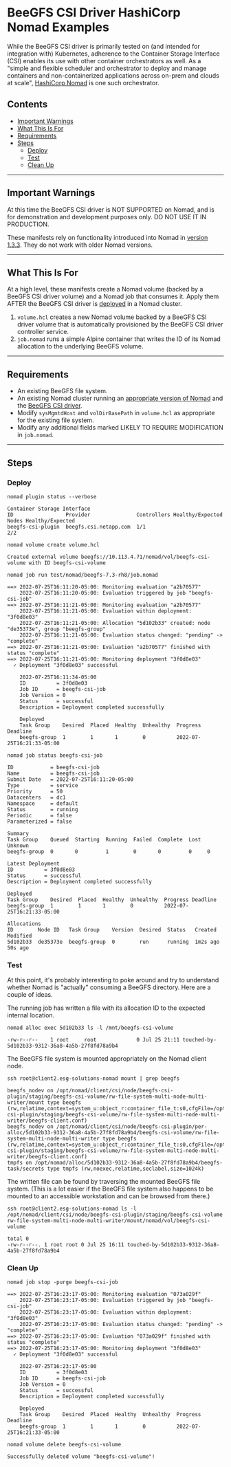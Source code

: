 # BeeGFS CSI Driver HashiCorp Nomad Examples

While the BeeGFS CSI driver is primarily tested on (and intended for integration
with) Kubernetes, adherence to the Container Storage Interface (CSI) enables its
use with other container orchestrators as well. As a "simple and flexible
scheduler and orchestrator to deploy and manage containers and non-containerized
applications across on-prem and clouds at scale", [HashiCorp
Nomad](https://www.nomadproject.io/) is one such orchestrator.

## Contents

* [Important Warnings](#important-warnings)
* [What This Is For](#what-this-is-for)
* [Requirements](#requirements)
* [Steps](#steps)
  * [Deploy](#deploy)
  * [Test](#test)
  * [Clean Up](#clean-up)

***

## Important Warnings

At this time the BeeGFS CSI driver is NOT SUPPORTED on Nomad, and is for
demonstration and development purposes only. DO NOT USE IT IN PRODUCTION.

These manifests rely on functionality introduced into Nomad in [version 
1.3.3](https://github.com/hashicorp/nomad/releases/tag/v1.3.3). They do not work
with older Nomad versions.

***

## What This Is For

At a high level, these manifests create a Nomad volume (backed by a BeeGFS CSI
driver volume) and a Nomad job that consumes it. Apply them AFTER the BeeGFS CSI
driver is [deployed](../../deploy/nomad/README.md) in a Nomad cluster.
1. `volume.hcl` creates a new Nomad volume backed by a BeeGFS CSI driver volume
   that is automatically provisioned by the BeeGFS CSI driver controller
   service.
1. `job.nomad` runs a simple Alpine container that writes the ID of its Nomad
   allocation to the underlying BeeGFS volume.

***

## Requirements
* An existing BeeGFS file system.
* An existing Nomad cluster running an [appropriate version of
  Nomad](#important-warnings) and the [BeeGFS CSI
  driver](../../deploy/nomad/README.md).
* Modify `sysMgmtdHost` and `volDirBasePath` in `volume.hcl` as appropriate for
  the existing file system.
* Modify any additional fields marked LIKELY TO REQUIRE MODIFICATION in
  `job.nomad`.

***

## Steps

### Deploy

`nomad plugin status --verbose`
```
Container Storage Interface
ID                 Provider               Controllers Healthy/Expected  Nodes Healthy/Expected
beegfs-csi-plugin  beegfs.csi.netapp.com  1/1                           2/2
```

`nomad volume create volume.hcl`
```
Created external volume beegfs://10.113.4.71/nomad/vol/beegfs-csi-volume with ID beegfs-csi-volume
```

`nomad job run test/nomad/beegfs-7.3-rh8/job.nomad`
```
==> 2022-07-25T16:11:20-05:00: Monitoring evaluation "a2b70577"
    2022-07-25T16:11:20-05:00: Evaluation triggered by job "beegfs-csi-job"
==> 2022-07-25T16:11:21-05:00: Monitoring evaluation "a2b70577"
    2022-07-25T16:11:21-05:00: Evaluation within deployment: "3f0d8e03"
    2022-07-25T16:11:21-05:00: Allocation "5d102b33" created: node "de35373e", group "beegfs-group"
    2022-07-25T16:11:21-05:00: Evaluation status changed: "pending" -> "complete"
==> 2022-07-25T16:11:21-05:00: Evaluation "a2b70577" finished with status "complete"
==> 2022-07-25T16:11:21-05:00: Monitoring deployment "3f0d8e03"
  ✓ Deployment "3f0d8e03" successful
    
    2022-07-25T16:11:34-05:00
    ID          = 3f0d8e03
    Job ID      = beegfs-csi-job
    Job Version = 0
    Status      = successful
    Description = Deployment completed successfully
    
    Deployed
    Task Group    Desired  Placed  Healthy  Unhealthy  Progress Deadline
    beegfs-group  1        1       1        0          2022-07-25T16:21:33-05:00
```

`nomad job status beegfs-csi-job`
```
ID            = beegfs-csi-job
Name          = beegfs-csi-job
Submit Date   = 2022-07-25T16:11:20-05:00
Type          = service
Priority      = 50
Datacenters   = dc1
Namespace     = default
Status        = running
Periodic      = false
Parameterized = false

Summary
Task Group    Queued  Starting  Running  Failed  Complete  Lost  Unknown
beegfs-group  0       0         1        0       0         0     0

Latest Deployment
ID          = 3f0d8e03
Status      = successful
Description = Deployment completed successfully

Deployed
Task Group    Desired  Placed  Healthy  Unhealthy  Progress Deadline
beegfs-group  1        1       1        0          2022-07-25T16:21:33-05:00

Allocations
ID        Node ID   Task Group    Version  Desired  Status   Created   Modified
5d102b33  de35373e  beegfs-group  0        run      running  1m2s ago  50s ago
```

### Test

At this point, it's probably interesting to poke around and try to understand whether Nomad is "actually" consuming a BeeGFS directory. Here are a couple of ideas.

The running job has written a file with its allocation ID to the expected internal location.

`nomad alloc exec 5d102b33 ls -l /mnt/beegfs-csi-volume`
```total 0
-rw-r--r--    1 root     root             0 Jul 25 21:11 touched-by-5d102b33-9312-36a8-4a5b-27f8fd78a9b4
```

The BeeGFS file system is mounted appropriately on the Nomad client node.

`ssh root@client2.esg-solutions-nomad mount | grep beegfs`
```
beegfs_nodev on /opt/nomad/client/csi/node/beegfs-csi-plugin/staging/beegfs-csi-volume/rw-file-system-multi-node-multi-writer/mount type beegfs (rw,relatime,context=system_u:object_r:container_file_t:s0,cfgFile=/opt/nomad/client/csi/node/beegfs-csi-plugin/staging/beegfs-csi-volume/rw-file-system-multi-node-multi-writer/beegfs-client.conf)
beegfs_nodev on /opt/nomad/client/csi/node/beegfs-csi-plugin/per-alloc/5d102b33-9312-36a8-4a5b-27f8fd78a9b4/beegfs-csi-volume/rw-file-system-multi-node-multi-writer type beegfs (rw,relatime,context=system_u:object_r:container_file_t:s0,cfgFile=/opt/nomad/client/csi/node/beegfs-csi-plugin/staging/beegfs-csi-volume/rw-file-system-multi-node-multi-writer/beegfs-client.conf)
tmpfs on /opt/nomad/alloc/5d102b33-9312-36a8-4a5b-27f8fd78a9b4/beegfs-task/secrets type tmpfs (rw,noexec,relatime,seclabel,size=1024k)
```

The written file can be found by traversing the mounted BeeGFS file system. (This is a lot easier if the BeeGFS file system also happens to be mounted to an accessible workstation and can be browsed from there.)

`ssh root@client2.esg-solutions-nomad ls -l /opt/nomad/client/csi/node/beegfs-csi-plugin/staging/beegfs-csi-volume rw-file-system-multi-node-multi-writer/mount/nomad/vol/beegfs-csi-volume`
```
total 0
-rw-r--r--. 1 root root 0 Jul 25 16:11 touched-by-5d102b33-9312-36a8-4a5b-27f8fd78a9b4
```

### Clean Up

`nomad job stop -purge beegfs-csi-job`
```
==> 2022-07-25T16:23:17-05:00: Monitoring evaluation "073a029f"
    2022-07-25T16:23:17-05:00: Evaluation triggered by job "beegfs-csi-job"
    2022-07-25T16:23:17-05:00: Evaluation within deployment: "3f0d8e03"
    2022-07-25T16:23:17-05:00: Evaluation status changed: "pending" -> "complete"
==> 2022-07-25T16:23:17-05:00: Evaluation "073a029f" finished with status "complete"
==> 2022-07-25T16:23:17-05:00: Monitoring deployment "3f0d8e03"
  ✓ Deployment "3f0d8e03" successful
    
    2022-07-25T16:23:17-05:00
    ID          = 3f0d8e03
    Job ID      = beegfs-csi-job
    Job Version = 0
    Status      = successful
    Description = Deployment completed successfully
    
    Deployed
    Task Group    Desired  Placed  Healthy  Unhealthy  Progress Deadline
    beegfs-group  1        1       1        0          2022-07-25T16:21:33-05:00
```

`nomad volume delete beegfs-csi-volume`
```
Successfully deleted volume "beegfs-csi-volume"!
```
